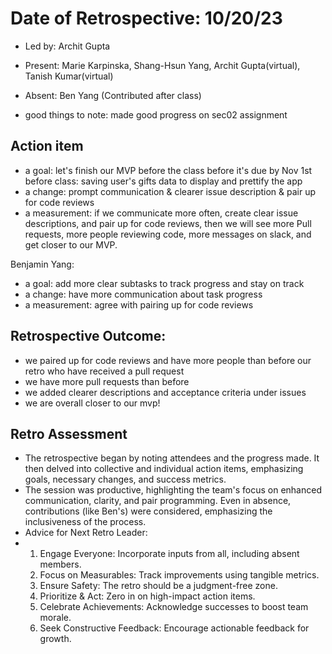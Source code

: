 # Date of Retrospective: 10/20/23

* Led by: Archit Gupta
* Present: Marie Karpinska, Shang-Hsun Yang, Archit Gupta(virtual), Tanish Kumar(virtual)
* Absent: Ben Yang (Contributed after class)

* good things to note: made good progress on sec02 assignment

## Action item

* a goal: let's finish our MVP before the class before it's due by Nov 1st before class: saving user's gifts data to display and prettify the app
* a change: prompt communication & clearer issue description & pair up for code reviews
* a measurement: if we communicate more often, create clear issue descriptions, and pair up for code reviews, then we will see more Pull requests, more people reviewing code, more messages on slack, and get closer to our MVP.

Benjamin Yang: 
* a goal: add more clear subtasks to track progress and stay on track
* a change: have more communication about task progress
* a measurement: agree with pairing up for code reviews

## Retrospective Outcome:
* we paired up for code reviews and have more people than before our retro who have received a pull request
* we have more pull requests than before
* we added clearer descriptions and acceptance criteria under issues
* we are overall closer to our mvp!

## Retro Assessment
* The retrospective began by noting attendees and the progress made. It then delved into collective and individual action items, emphasizing goals, necessary changes, and success metrics.
* The session was productive, highlighting the team's focus on enhanced communication, clarity, and pair programming. Even in absence, contributions (like Ben's) were considered, emphasizing the inclusiveness of the process.
* Advice for Next Retro Leader:
*   1. Engage Everyone: Incorporate inputs from all, including absent members.
    2. Focus on Measurables: Track improvements using tangible metrics.
    3. Ensure Safety: The retro should be a judgment-free zone.
    4. Prioritize & Act: Zero in on high-impact action items.
    5. Celebrate Achievements: Acknowledge successes to boost team morale.
    6. Seek Constructive Feedback: Encourage actionable feedback for growth.
